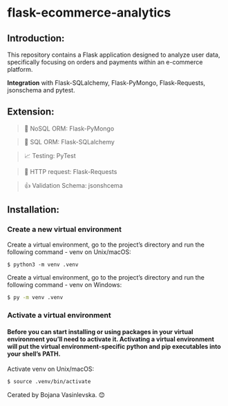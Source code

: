 # flask-ecommerce-analytics

## Introduction: 

This repository contains a Flask application designed to analyze user data, specifically focusing on orders and payments within an e-commerce platform.

**Integration** with Flask-SQLalchemy, Flask-PyMongo, Flask-Requests, jsonschema and pytest.

## Extension:

   > :postbox: NoSQL ORM: Flask-PyMongo 

   > :file_folder: SQL ORM: Flask-SQLalchemy 

   > :chart_with_upwards_trend: Testing: PyTest

   > :incoming_envelope: HTTP request: Flask-Requests 

   > :thumbsup: Validation Schema: jsonshcema



## Installation:

### Create a new virtual environment

Create a virtual environment, go to the project’s directory and run the following command - venv on Unix/macOS:

```markdown
$ python3 -m venv .venv
```

Create a virtual environment, go to the project’s directory and run the following command - venv on Windows:

```bash
$ py -m venv .venv
```
### Activate a virtual environment

#### Before you can start installing or using packages in your virtual environment you’ll need to activate it. Activating a virtual environment will put the virtual environment-specific python and pip executables into your shell’s PATH.

Activate venv on Unix/macOS:

```markdown
$ source .venv/bin/activate
```


Cerated by Bojana Vasinlevska. 😊

